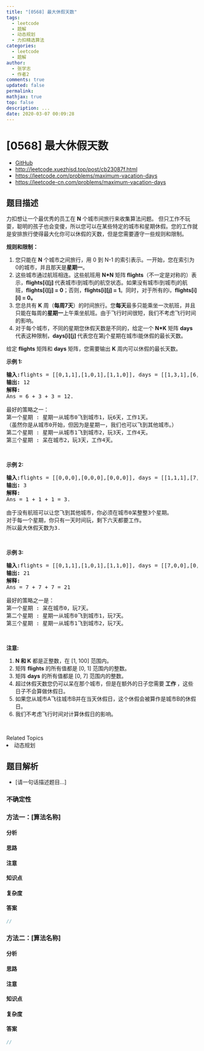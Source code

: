 ```yaml
---
title: "[0568] 最大休假天数"
tags:
  - leetcode
  - 题解
  - 动态规划
  - 力扣精选算法
categories:
  - leetcode
  - 题解
author:
  - 张学志
  - 作者2
comments: true
updated: false
permalink:
mathjax: true
top: false
description: ...
date: 2020-03-07 00:09:28
---
```



# [0568] 最大休假天数
* [GitHub](https://github.com/algoboy101/LeetCodeCrowdsource/tree/master/_posts/QA/%5B0568%5D%20%E6%9C%80%E5%A4%A7%E4%BC%91%E5%81%87%E5%A4%A9%E6%95%B0.md)
* http://leetcode.xuezhisd.top/post/cb23087f.html
* https://leetcode.com/problems/maximum-vacation-days
* https://leetcode-cn.com/problems/maximum-vacation-days


## 题目描述

<p>力扣想让一个最优秀的员工在 <strong>N</strong> 个城市间旅行来收集算法问题。 但只工作不玩耍，聪明的孩子也会变傻，所以您可以在某些特定的城市和星期休假。您的工作就是安排旅行使得最大化你可以休假的天数，但是您需要遵守一些规则和限制。</p>

<p><strong>规则和限制：</strong></p>

<ol>
	<li>您只能在 <strong>N</strong> 个城市之间旅行，用 0 到 N-1 的索引表示。一开始，您在索引为0的城市，并且那天是<strong>星期一</strong>。</li>
	<li>这些城市通过航班相连。这些航班用 <strong>N*N</strong> 矩阵<strong> flights</strong>（不一定是对称的）表示，<strong>flights[i][j] </strong>代表城市i到城市j的航空状态。如果没有城市i到城市j的航班，<strong>flights[i][j] = 0</strong>；否则，<strong>flights[i][j] = 1</strong>。同时，对于所有的i，<strong>flights[i][i] = 0。</strong></li>
	<li>您总共有 <strong>K</strong> 周（<strong>每周7天</strong>）的时间旅行。您<strong>每天</strong>最多只能乘坐一次航班，并且只能在每周的<strong>星期一</strong>上午乘坐航班。由于飞行时间很短，我们不考虑飞行时间的影响。</li>
	<li>对于每个城市，不同的星期您休假天数是不同的，给定一个 <strong>N*K</strong> 矩阵 <strong>days</strong> 代表这种限制，<strong>days[i][j] </strong>代表您在第j个星期在城市i能休假的最长天数。</li>
</ol>

<p>给定 <strong>flights</strong> 矩阵和 <strong>days</strong> 矩阵，您需要输出 <strong>K</strong> 周内可以休假的最长天数。</p>

<p><strong>示例 1:</strong></p>

<pre><strong>输入:</strong>flights = [[0,1,1],[1,0,1],[1,1,0]], days = [[1,3,1],[6,0,3],[3,3,3]]
<strong>输出:</strong> 12
<strong>解释:</strong> 
Ans = 6 + 3 + 3 = 12. 

最好的策略之一：
第一个星期 : 星期一从城市0飞到城市1，玩6天，工作1天。 
（虽然你是从城市0开始，但因为是星期一，我们也可以飞到其他城市。） 
第二个星期 : 星期一从城市1飞到城市2，玩3天，工作4天。
第三个星期 : 呆在城市2，玩3天，工作4天。
</pre>

<p>&nbsp;</p>

<p><strong>示例 2:</strong></p>

<pre><strong>输入:</strong>flights = [[0,0,0],[0,0,0],[0,0,0]], days = [[1,1,1],[7,7,7],[7,7,7]]
<strong>输出:</strong> 3
<strong>解释:</strong> 
Ans = 1 + 1 + 1 = 3. 

由于没有航班可以让您飞到其他城市，你必须在城市0呆整整3个星期。 
对于每一个星期，你只有一天时间玩，剩下六天都要工作。 
所以最大休假天数为3.
</pre>

<p>&nbsp;</p>

<p><strong>示例 3:</strong></p>

<pre><strong>输入:</strong>flights = [[0,1,1],[1,0,1],[1,1,0]], days = [[7,0,0],[0,7,0],[0,0,7]]
<strong>输出:</strong> 21
<strong>解释:</strong>
Ans = 7 + 7 + 7 = 21

最好的策略之一是：
第一个星期 : 呆在城市0，玩7天。 
第二个星期 : 星期一从城市0飞到城市1，玩7天。
第三个星期 : 星期一从城市1飞到城市2，玩7天。
</pre>

<p>&nbsp;</p>

<p><strong>注意:</strong></p>

<ol>
	<li><strong>N 和 K</strong> 都是正整数，在 [1, 100] 范围内。</li>
	<li>矩阵 <strong>flights</strong> 的所有值都是 [0, 1] 范围内的整数。</li>
	<li>矩阵 <strong>days</strong> 的所有值都是 [0, 7] 范围内的整数。</li>
	<li>超过休假天数您仍可以呆在那个城市，但是在额外的日子您需要<strong> 工作 </strong>，这些日子不会算做休假日。</li>
	<li>如果您从城市A飞往城市B并在当天休假日，这个休假会被算作是城市B的休假日。</li>
	<li>我们不考虑飞行时间对计算休假日的影响。</li>
</ol>

<p>&nbsp;</p>
<div><div>Related Topics</div><div><li>动态规划</li></div></div>


## 题目解析
* [请一句话描述题目...]

### 不确定性


### 方法一：[算法名称]

#### 分析

#### 思路

#### 注意

#### 知识点

#### 复杂度

#### 答案

```cpp
//
```


### 方法二：[算法名称]

#### 分析

#### 思路

#### 注意

#### 知识点

#### 复杂度

#### 答案

```cpp
//
```


